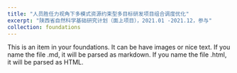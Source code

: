 ```yaml
---
title: "人员胜任力视角下多模式资源约束型多目标研发项目组合调度优化"
excerpt: "陕西省自然科学基础研究计划（面上项目），2021.01 -2021.12，参与"
collection: foundations
---
```


This is an item in your foundations. It can be have images or nice text. If you name the file .md, it will be parsed as markdown. If you name the file .html, it will be parsed as HTML. 

